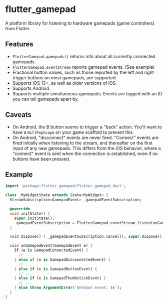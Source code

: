 # flutter_gamepad

A platform library for listening to hardware gamepads (game controllers) from Flutter.

## Features

* `FlutterGamepad.gamepads()` returns info about all currently connected gamepads.
* `FlutterGamepad.eventStream` reports gamepad events. (See example)
* Fractional button values, such as those reported by the left and right trigger buttons on most gamepads, are supported.
* Supports iOS 13+, as well as older versions of iOS.
* Supports Android.
* Supports multiple simultaneous gamepads. Events are tagged with an ID you can tell gamepads apart by.

## Caveats

* On Android, the B button seems to trigger a "back" action. You'll want to have a `WillPopScope` on your game scaffold to prevent this.
* On Android, "disconnect" events are never fired. "Connect" events are fired initially when listening to the stream, and thereafter on the first input of any new gamepads. This differs from the iOS behavior, where a "connect" event is sent when the connection is established, even if no buttons have been pressed.

## Example

```dart
import 'package:flutter_gamepad/flutter_gamepad.dart';

class _MyWidgetState extends State<MyWidget> {
  StreamSubscription<GamepadEvent> _gamepadEventSubscription;

  @override
  void initState() {
    super.initState();
    _gamepadEventSubscription = FlutterGamepad.eventStream.listen(onGamepadEvent);
  }

  void dispose() { _gamepadEventSubscription.cancel(); super.dispose(); }

  void onGamepadEvent(GamepadEvent e) {
    if (e is GamepadConnectedEvent) {
      // ...
    } else if (e is GamepadDisconnectedEvent) {
      // ...
    } else if (e is GamepadButtonEvent) {
      // ...
    } else if (e is GamepadThumbstickEvent) {
      // ...
    } else throw ArgumentError('Unknown event: $e');
  }
}
```
